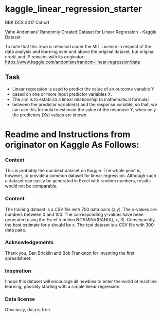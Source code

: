 # kaggle_linear_regression_starter
BBK DCS 2017 Cohort

Vahe Andonians' Randomly Created Dataset for Linear Regression - Kaggle Dataset

To note that this repo is released under the MIT Licence in respect of the data analysis and learning over and above the original dataset, but original credit and IP remains with its originator: https://www.kaggle.com/andonians/random-linear-regression/data

## Task

* Linear regression is used to predict the value of an outcome variable Y 
* based on one or more input predictor variables X.
* The aim is to establish a linear relationship (a mathematical formula) 
* between the predictor variable(s) and the response variable, so that, we can use this formula to estimate the value of the response Y, when only the predictors (Xs) values are known.

# Readme and Instructions from originator on Kaggle As Follows:

### Context

This is probably the dumbest dataset on Kaggle. The whole point is, however, to provide a common dataset for linear regression. Although such a dataset can easily be generated in Excel with random numbers, results would not be comparable.

### Content

The training dataset is a CSV file with 700 data pairs (x,y). The x-values are numbers between 0 and 100. The corresponding y-values have been generated using the Excel function NORMINV(RAND(), x, 3). Consequently, the best estimate for y should be x. The test dataset is a CSV file with 300 data pairs.

### Acknowledgements

Thank you, Dan Bricklin and Bob Frankston for inventing the first spreadsheet.

### Inspiration

I hope this dataset will encourage all newbies to enter the world of machine learning, possibly starting with a simple linear regression.

### Data license

Obviously, data is free.
